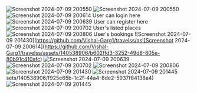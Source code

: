 
![Screenshot 2024-07-09 200550](https://github.com/Vishal-Garg1/travelss/assets/140538906/6d165fd7-5afc-4d8f-9ba6-1fbcbe98e2af)
![Screenshot 2024-07-09 200550](https://github.com/Vishal-Garg1/travelss/assets/140538906/c4b49afb-812f-44cc-a3c5-fd37f96a7c42)
![Screenshot 2024-07-09 200614](https://github.com/Vishal-Garg1/travelss/assets/140538906/21d17a4c-063d-4c95-8d43-bf1bb9c76a52)
User can login here
![Screenshot 2024-07-09 200639](https://github.com/Vishal-Garg1/travelss/assets/140538906/676c3345-ee94-4588-8ef5-648b7a050c56)
User can register here
![Screenshot 2024-07-09 200702](https://github.com/Vishal-Garg1/travelss/assets/140538906/45c4c7ce-17c7-44c9-b836-771b3da0698e)
User's listed places
![Screenshot 2024-07-09 200806](https://github.com/Vishal-Garg1/travelss/assets/140538906/62aaf9c3-8338-420a-bbfa-d906c510d9fa)
User's bookings
![Screenshot 2024-07-09 201430](https://github.com/Vishal-Garg1/travelss/as![Screenshot 2024-07-09 200614](https://github.com/Vishal-Garg1/travelss/assets/140538906/b602ffd3-3252-49d8-805e-80b91c410afc)
![Screenshot 2024-07-09 200639](https://github.com/Vishal-Garg1/travelss/assets/140538906/c08a40b9-3b5b-4148-b97f-5d9ad03491f0)
![Screenshot 2024-07-09 200702](https://github.com/Vishal-Garg1/travelss/assets/140538906/a2511c56-48c6-4a94-aedc-ea4150aa16ed)
![Screenshot 2024-07-09 200806](https://github.com/Vishal-Garg1/travelss/assets/140538906/107cf54d-d420-48c8-9d07-a3d03ca80002)
![Screenshot 2024-07-09 201430](https://github.com/Vishal-Garg1/travelss/assets/140538906/0f4277a4-0999-4fc6-8e97-c83181ead045)
![Screenshot 2024-07-09 201445](https://github.com/Vishal-Garg1/travelss/assets/140538906/3cf5c69a-a551-481f-9035-5a6845df48ab)
sets/140538906/f925e65b-1c2f-44a4-8de2-5937f84138a4)
![Screenshot 2024-07-09 201445](https://github.com/Vishal-Garg1/travelss/assets/140538906/1df0145f-710f-4599-a77b-3f62e91bc066)
